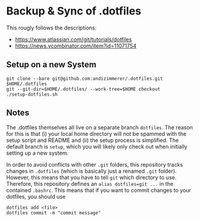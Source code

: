 # Backup & Sync of .dotfiles

This rougly follows the descriptions:
 * <https://www.atlassian.com/git/tutorials/dotfiles>
 * <https://news.ycombinator.com/item?id=11071754>

## Setup on a new System

```
git clone --bare git@github.com:andizimmerer/.dotfiles.git $HOME/.dotfiles
git --git-dir=$HOME/.dotfiles/ --work-tree=$HOME checkout
./setup-dotfiles.sh
```

## Notes

The .dotfiles themselves all live on a separate branch `dotfiles`. The reason for this is that (i) your local home directory will not be spammed with the setup script and README and (ii) the setup process is simplified. The default branch is `setup`, which you will likely only check out when initially setting up a new system.

In order to avoid conflicts with other `.git` folders, this repository tracks changes in `.dotfiles` (which is basically just a renamed `.git` folder).
However, this means that you have to tell `git` which directory to use. Therefore, this repository defines an `alias dotfiles=git ...` in the contained `.bashrc`.
This means that if you want to commit changes to your dotfiles, you should use
```
dotfiles add <file>
dotfiles commit -m "commit message"
```


